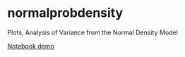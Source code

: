 # normalprobdensity

Plots, Analysis of Variance from the Normal Density Model

[Notebook demo](https://gist.github.com/nuttnice187/217947c188e7b3c36367a82b200b804a)
